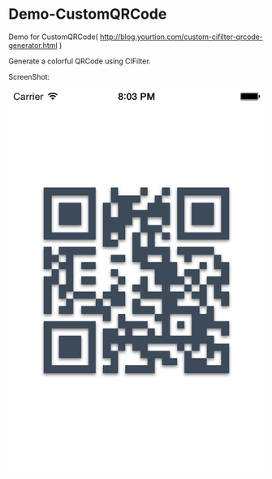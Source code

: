 Demo-CustomQRCode
=================

Demo for CustomQRCode( http://blog.yourtion.com/custom-cifilter-qrcode-generator.html )

Generate a colorful QRCode using CIFilter.

ScreenShot:

![](ScreenShot.png)
